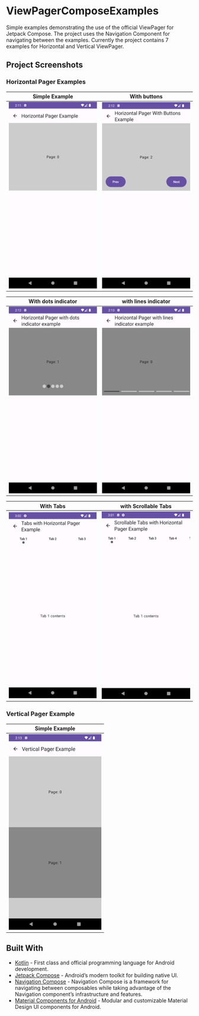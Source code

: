 # ViewPagerComposeExamples
Simple examples demonstrating the use of the official ViewPager for Jetpack Compose. 
The project uses the Navigation Component for navigating between the examples.
Currently the project contains 7 examples for Horizontal and Vertical ViewPager.

## Project Screenshots
### Horizontal Pager Examples
| Simple Example | With buttons |
| --- | --- |
| <img src="/screenshots/horizontal_pager_example.png" width="250"> | <img src="/screenshots/horizontal_pager_with_buttons.png" width="250"> |

| With dots indicator | with lines indicator |
| --- | --- |
| <img src="/screenshots/horizontal_pager_with_dots_indicator.png" width="250"> | <img src="/screenshots/horizontal_pager_with_lines_indicator.png" width="250"> |

| With Tabs | with Scrollable Tabs |
| --- | --- |
| <img src="/screenshots/tabs_with_horizontal_pager.png" width="250"> | <img src="/screenshots/scrollable_tabs_with_horizontal_pager.png" width="250"> |

### Vertical Pager Example
| Simple Example |
| --- |
| <img src="/screenshots/vertical_pager_example.png" width="250"> |

## Built With
- [Kotlin](https://kotlinlang.org/) - First class and official programming language for Android development.
- [Jetpack Compose](https://developer.android.com/jetpack/compose) - Android’s modern toolkit for building native UI.
- [Navigation Compose](https://developer.android.com/jetpack/compose/navigation) - Navigation Compose is a framework for navigating between composables while taking advantage of the Navigation component’s infrastructure and features.
- [Material Components for Android](https://github.com/material-components/material-components-android) - Modular and customizable Material Design UI components for Android.
